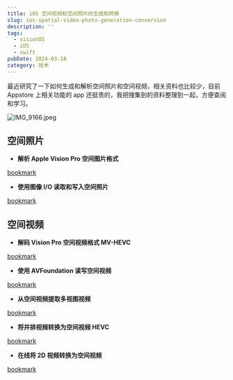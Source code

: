 ```yaml
---
title: iOS 空间视频和空间照片的生成和转换
slug: ios-spatial-video-photo-generation-conversion
description: ''
tags:
  - visionOS
  - iOS
  - swift
pubDate: 2024-03-18
category: 技术
---
```


最近研究了一下如何生成和解析空间照片和空间视频，相关资料也比较少，目前 Appstore 上相关功能的 app 还挺贵的，我把搜集到的资料整理到一起，方便查阅和学习。


![IMG_9166.jpeg](https://image.xcanoe.top/blog/95911924ede25d8418b3a4ff3d85a40c.jpeg)


## 空间照片

- **解析 Apple Vision Pro 空间图片格式**

[bookmark](https://mp.weixin.qq.com/s?__biz=MzI0NjIxMzE5OQ==&mid=2656698906&idx=1&sn=c1d840077183e74264cf695f70fd3125&scene=19#wechat_redirect)

- **使用图像 I/O 读取和写入空间照片**

[bookmark](https://www.finnvoorhees.com/words/reading-and-writing-spatial-photos-with-image-io)


## 空间视频

- **解码 Vision Pro 空间视频格式 MV-HEVC**

[bookmark](https://mp.weixin.qq.com/s?__biz=MzI0NjIxMzE5OQ==&mid=2656699085&idx=1&sn=eef35cac12efd3b90511bc536d10efb8&chksm=f2ec1dedc59b94fb39106238f36460c5224aa476dfb8d77fcd0266da5025d90a98867cd0dc21&token=1303726531&lang=zh_CN#rd)

- **使用 AVFoundation 读写空间视频**

[bookmark](https://www.finnvoorhees.com/words/reading-and-writing-spatial-video-with-avfoundation)

- **从空间视频提取多视图视频**

[bookmark](https://developer.apple.com/documentation/avfoundation/media_reading_and_writing/reading_multiview_3d_video_files)

- **将并排视频转换为空间视频 HEVC**

[bookmark](https://developer.apple.com/documentation/avfoundation/media_reading_and_writing/converting_side-by-side_3d_video_to_multiview_hevc)

- **在线将 2D 视频转换为空间视频**

[bookmark](https://www.depthify.ai/)
